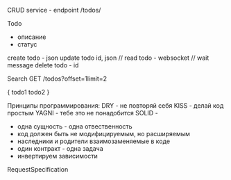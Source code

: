 CRUD service - endpoint /todos/

Todo
- описание 
- статус

 create todo - json 
 update todo  id, json
 // read todo - websocket // wait message
 delete todo - id 
 
Search GET /todos?offset=1limit=2

{
todo1 
todo2
}

Принципы программирования: 
DRY - не повторяй себя
KISS - делай код простым 
YAGNI - тебе это не понадобится 
SOLID - 
- одна сущность - одна отвественность
- код должен быть не модифицируемым, но расширяемым 
- наследники и родители взаимозаменяемые в коде 
- один контракт - одна задача
- инвертируем зависимости

RequestSpecification 

